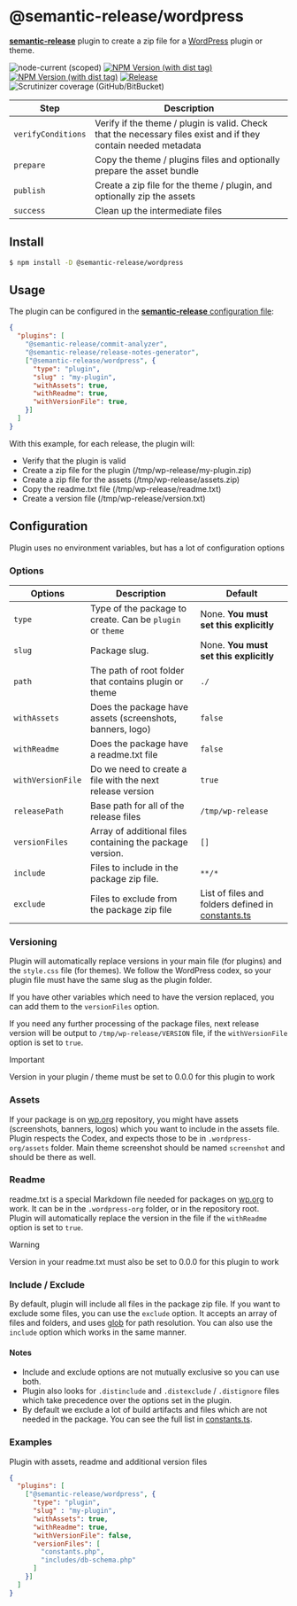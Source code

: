 # @semantic-release/wordpress

[**semantic-release**](https://github.com/semantic-release/semantic-release) plugin to create a zip file for a [WordPress](https://wordpress.org) plugin or theme.

![node-current (scoped)](https://img.shields.io/node/v/%40semantic-release/wordpress)
[![NPM Version (with dist tag)](https://img.shields.io/npm/v/%40semantic-release%2Fwordpress/latest)](https://www.npmjs.com/package/@semantic-release/wordpress)
[![NPM Version (with dist tag)](https://img.shields.io/npm/v/%40semantic-release%2Fwordpress/beta?color=d00)](https://www.npmjs.com/package/@semantic-release/)
[![Release](https://github.com/semantic-release/wordpress/actions/workflows/release.yml/badge.svg)](https://github.com/semantic-release/wordpress/actions/workflows/release.yml)
![Scrutinizer coverage (GitHub/BitBucket)](https://img.shields.io/scrutinizer/coverage/g/oblakstudio/semantic-release-wp-plugin/master)

| Step               | Description                                                                                                     |
|--------------------|-----------------------------------------------------------------------------------------------------------------|
| `verifyConditions` | Verify if the theme / plugin is valid. Check that the necessary files exist and if they contain needed metadata |
| `prepare`          | Copy the theme / plugins files and optionally prepare the asset bundle                                          |
| `publish`          | Create a zip file for the theme / plugin, and optionally zip the assets                                         |
| `success`          | Clean up the intermediate files                                                                                 |

## Install

```bash
$ npm install -D @semantic-release/wordpress
```
## Usage

The plugin can be configured in the [**semantic-release** configuration file](https://github.com/semantic-release/semantic-release/blob/master/docs/usage/configuration.md#configuration):

```json
{
  "plugins": [
    "@semantic-release/commit-analyzer",
    "@semantic-release/release-notes-generator",
    ["@semantic-release/wordpress", {
      "type": "plugin",
      "slug" : "my-plugin",
      "withAssets": true,
      "withReadme": true,
      "withVersionFile": true,
    }]
  ]
}
```

With this example, for each release, the plugin will:
  * Verify that the plugin is valid
  * Create a zip file for the plugin (/tmp/wp-release/my-plugin.zip)
  * Create a zip file for the assets (/tmp/wp-release/assets.zip)
  * Copy the readme.txt file (/tmp/wp-release/readme.txt)
  * Create a version file (/tmp/wp-release/version.txt)

## Configuration

Plugin uses no environment variables, but has a lot of configuration options

### Options

| Options           | Description                                               | Default                                                               |
|-------------------|-----------------------------------------------------------|-----------------------------------------------------------------------|
| `type`            | Type of the package to create. Can be `plugin` or `theme` | None. **You must set this explicitly**                                |
| `slug`            | Package slug.                                             | None. **You must set this explicitly**                                |
| `path`            | The path of root folder that contains plugin or theme     | `./`                                                                  |
| `withAssets`      | Does the package have assets (screenshots, banners, logo) | `false`                                                               |
| `withReadme`      | Does the package have a readme.txt file                   | `false`                                                               |
| `withVersionFile` | Do we need to create a file with the next release version | `true`                                                                |
| `releasePath`     | Base path for all of the release files                    | `/tmp/wp-release`                                                     |
| `versionFiles`    | Array of additional files containing the package version. | `[]`                                                                  |
| `include`         | Files to include in the package zip file.                 | `**/*`                                                                |
| `exclude`         | Files to exclude from the package zip file                | List of files and folders defined in [constants.ts](lib/constants.ts) |

### Versioning

Plugin will automatically replace versions in your main file (for plugins) and the ``style.css`` file (for themes).
We follow the WordPress codex, so your plugin file must have the same slug as the plugin folder.

If you have other variables which need to have the version replaced, you can add them to the `versionFiles` option.

If you need any further processing of the package files, next release version will be output to `/tmp/wp-release/VERSION` file, if the `withVersionFile` option is set to `true`.

> [!IMPORTANT]
> Version in your plugin / theme must be set to 0.0.0 for this plugin to work

### Assets
If your package is on [wp.org](https://wordpress.org) repository, you might have assets (screenshots, banners, logos) which you want to include in the assets file. Plugin respects the Codex, and expects those to be in ``.wordpress-org/assets`` folder. Main theme screenshot should be named ``screenshot`` and should be there as well.

### Readme
readme.txt is a special Markdown file needed for packages on [wp.org](https://wordpress.org) to work. It can be in the `.wordpress-org` folder, or in the repository root.  
Plugin will automatically replace the version in the file if the `withReadme` option is set to `true`.

> [!WARNING]
> Version in your readme.txt must also be set to 0.0.0 for this plugin to work

### Include / Exclude
By default, plugin will include all files in the package zip file. If you want to exclude some files, you can use the `exclude` option. It accepts an array of files and folders, and uses [glob](https://npmjs.com/package/glob) for path resolution.
You can also use the `include` option which works in the same manner.

#### Notes

 * Include and exclude options are not mutually exclusive so you can use both.
 * Plugin also looks for `.distinclude` and `.distexclude` / `.distignore` files which take precedence over the options set in the plugin.
 * By default we exclude a lot of build artifacts and files which are not needed in the package. You can see the full list in [constants.ts](lib/constants.ts).

### Examples

Plugin with assets, readme and additional version files

```json
{
  "plugins": [
    ["@semantic-release/wordpress", {
      "type": "plugin",
      "slug" : "my-plugin",
      "withAssets": true,
      "withReadme": true,
      "withVersionFile": false,
      "versionFiles": [
        "constants.php",
        "includes/db-schema.php"
      ]
    }]
  ]
}
```
